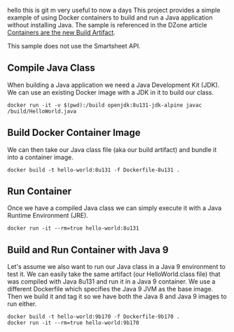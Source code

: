 hello this is git m very useful to now a days
This project provides a simple example of using Docker containers to build and run a Java application without installing Java. The sample is referenced in the DZone article [Containers are the new Build Artifact](https://dzone.com/articles/containers-are-the-new-build-artifact).

This sample does not use the Smartsheet API.

## Compile Java Class

When building a Java application we need a Java Development Kit (JDK). We can use an 
existing Docker image with a JDK in it to build our class.

```
docker run -it -v $(pwd):/build openjdk:8u131-jdk-alpine javac /build/HelloWorld.java
```

## Build Docker Container Image

We can then take our Java class file (aka our build artifact) and bundle it into a 
container image.

```
docker build -t hello-world:8u131 -f Dockerfile-8u131 .
```

## Run Container

Once we have a compiled Java class we can simply execute it with a Java Runtime Environment (JRE).

```
docker run -it --rm=true hello-world:8u131
```

## Build and Run Container with Java 9

Let's assume we also want to run our Java class in a Java 9 environment to test it. We can easily take 
the same artifact (our HelloWorld.class file) that was compiled with Java 8u131 and run it
in a Java 9 container. We use a different Dockerfile which specifies the Java 9 JVM as the base image.
Then we build it and tag it so we have both the Java 8 and Java 9 images to run either.

```
docker build -t hello-world:9b170 -f Dockerfile-9b170 .
docker run -it --rm=true hello-world:9b170
```
